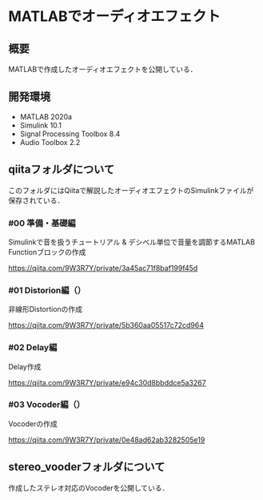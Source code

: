 # MATLABでオーディオエフェクト
## 概要
MATLABで作成したオーディオエフェクトを公開している．

## 開発環境

* MATLAB 2020a
* Simulink 10.1
* Signal Processing Toolbox 8.4
* Audio Toolbox 2.2

## qiitaフォルダについて
このフォルダにはQiitaで解説したオーディオエフェクトのSimulinkファイルが保存されている．

### #00 準備・基礎編
Simulinkで音を扱うチュートリアル & デシベル単位で音量を調節するMATLAB Functionブロックの作成

https://qiita.com/9W3R7Y/private/3a45ac71f8baf199f45d

### #01 Distorion編（）
非線形Distortionの作成

https://qiita.com/9W3R7Y/private/5b360aa05517c72cd964

### #02 Delay編
Delay作成

https://qiita.com/9W3R7Y/private/e94c30d8bbddce5a3267

### #03 Vocoder編（）
Vocoderの作成

https://qiita.com/9W3R7Y/private/0e48ad62ab3282505e19

## stereo_vooderフォルダについて
作成したステレオ対応のVocoderを公開している．
